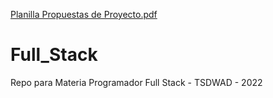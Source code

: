 [Planilla Propuestas de Proyecto.pdf](https://github.com/ovejerojose/Full_Stack/files/9570864/Planilla.Propuestas.de.Proyecto.pdf)
# Full_Stack
 Repo para Materia Programador Full Stack - TSDWAD - 2022
